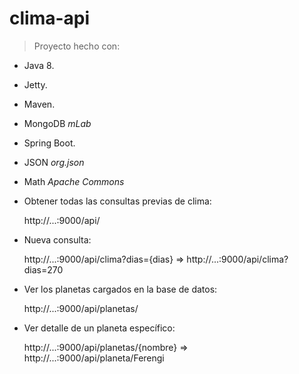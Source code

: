 # clima-api

> Proyecto hecho con:

* Java 8.
* Jetty.
* Maven.
* MongoDB _mLab_
* Spring Boot.
* JSON _org.json_
* Math _Apache Commons_

* Obtener todas las consultas previas de clima:

   http://...:9000/api/

* Nueva consulta:

   http://...:9000/api/clima?dias={dias} => http://...:9000/api/clima?dias=270
   
* Ver los planetas cargados en la base de datos:
   
   http://...:9000/api/planetas/

* Ver detalle de un planeta específico:

   http://...:9000/api/planetas/{nombre} => http://...:9000/api/planeta/Ferengi
